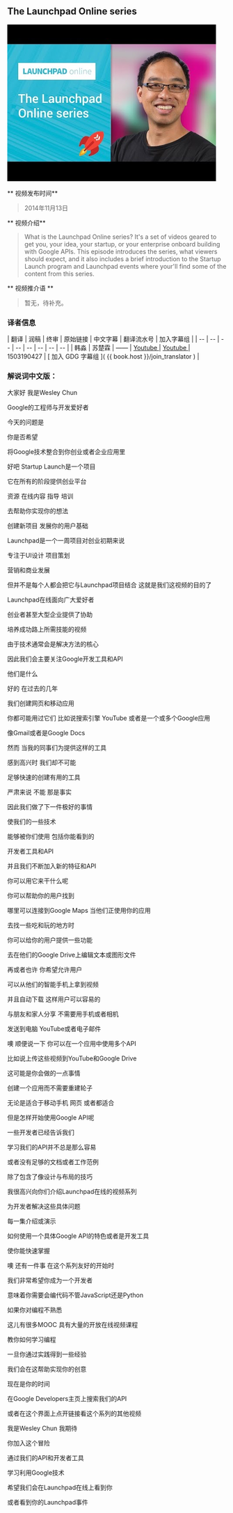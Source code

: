 ## The Launchpad Online series

![video_screenshot](images/CbgyI3ueznU.jpg)

** 视频发布时间**
 
> 2014年11月13日

** 视频介绍**

> What is the Launchpad Online series? It's a set of videos geared to get you, your idea, your startup, or your enterprise onboard building with Google APIs. This episode introduces the series, what viewers should expect, and it also includes a brief introduction to the Startup Launch program and Launchpad events where your'll find some of the content from this series.

** 视频推介语 **

>  暂无，待补充。


### 译者信息

| 翻译 | 润稿 | 终审 | 原始链接 | 中文字幕 |  翻译流水号  |  加入字幕组  |
| -- | -- | -- | -- | -- |  -- | -- | -- |
| 韩淼 | 苏楚霖 | —— | [ Youtube ]( https://www.youtube.com/watch?v=CbgyI3ueznU )  |  [ Youtube ]( https://www.youtube.com/watch?v=BRM4h6iTN-0 ) | 1503190427 | [ 加入 GDG 字幕组 ]( {{ book.host }}/join_translator )  |



### 解说词中文版：

大家好 我是Wesley Chun

Google的工程师与开发爱好者

今天的问题是

你是否希望

将Google技术整合到你创业或者企业应用里

好吧  Startup  Launch是一个项目

它在所有的阶段提供创业平台 

资源  在线内容  指导  培训

去帮助你实现你的想法

创建新项目  发展你的用户基础

Launchpad是一个一周项目对创业初期来说

专注于UI设计  项目策划

营销和商业发展

但并不是每个人都会把它与Launchpad项目结合  这就是我们这视频的目的了

Launchpad在线面向广大爱好者

创业者甚至大型企业提供了协助

培养成功路上所需技能的视频

由于技术通常会是解决方法的核心

因此我们会主要关注Google开发工具和API

他们是什么

好的  在过去的几年

我们创建网页和移动应用

你都可能用过它们  比如说搜索引擎  YouTube  或者是一个或多个Google应用

像Gmail或者是Google Docs

然而  当我的同事们为提供这样的工具

感到高兴时  我们却不可能

足够快速的创建有用的工具

严肃来说  不能  那是事实

因此我们做了下一件极好的事情

使我们的一些技术

能够被你们使用  包括你能看到的

开发者工具和API

并且我们不断加入新的特征和API

你可以用它来干什么呢

你可以帮助你的用户找到

哪里可以连接到Google Maps  当他们正使用你的应用

去找一些吃和玩的地方时

你可以给你的用户提供一些功能

去在他们的Google Drive上编辑文本或图形文件

再或者也许 你希望允许用户

可以从他们的智能手机上拿到视频

并且自动下载  这样用户可以容易的

与朋友和家人分享  不需要用手机或者相机

发送到电脑  YouTube或者电子邮件

噢  顺便说一下  你可以在一个应用中使用多个API

比如说上传这些视频到YouTube和Google Drive

这可能是你会做的一点事情

创建一个应用而不需要重建轮子  

无论是适合于移动手机 网页 或者都适合

但是怎样开始使用Google API呢

一些开发者已经告诉我们

学习我们的API并不总是那么容易

或者没有足够的文档或者工作范例

除了包含了像设计与布局的技巧

我很高兴向你们介绍Launchpad在线的视频系列

为开发者解决这些具体问题

每一集介绍或演示

如何使用一个具体Google API的特色或者是开发工具

使你能快速掌握

噢  还有一件事  在这个系列友好的开始时

我们非常希望你成为一个开发者

意味着你需要会编代码不管JavaScript还是Python

如果你对编程不熟悉

这儿有很多MOOC  具有大量的开放在线视频课程

教你如何学习编程

一旦你通过实践得到一些经验

我们会在这帮助实现你的创意

现在是你的时间

在Google Developers主页上搜索我们的API

或者在这个界面上点开链接看这个系列的其他视频

我是Wesley Chun  我期待

你加入这个冒险

通过我们的API和开发者工具

学习利用Google技术

希望我们会在Launchpad在线上看到你

或者看到你的Launchpad事件




